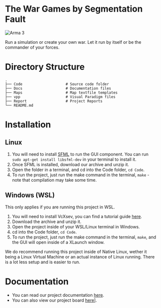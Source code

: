 # The War Games by Segmentation Fault
![Arma 3](https://www.pcgamesn.com/wp-content/sites/pcgamesn/2021/09/the-best-war-games-on-pc-2021.jpg)

Run a simulation or create your own war. Let it run by itself or be the commander of your forces.

# Directory Structure
```
.
├── Code                    # Source code folder
├── Docs                    # Documentation files
├── Maps                    # Map textfile templates
├── vpp                     # Visual Paradigm files
├── Report                  # Project Reports
└── README.md
```

# Installation
## Linux
1. You will need to install [SFML](https://www.sfml-dev.org/tutorials/2.5/start-linux.php) to run the GUI component. You can run `sudo apt-get install libsfml-dev` in your terminal to install it.
2. Once SFML is installed, download our archive and unzip it.
3. Open the folder in a terminal, and cd into the Code folder, `cd Code`.
4. To run the project, just run the make command in the terminal, `make` - note that compilation may take some time.

## Windows (WSL)
This only applies if you are running this project in WSL.
1. You will need to install VcXsev, you can find a tutorial guide [here](https://medium.com/javarevisited/using-wsl-2-with-x-server-linux-on-windows-a372263533c3).
2. Download the archive and unzip it.
3. Open the project inside of your WSL/Linux terminal in Windows.
4. cd into the Code folder, `cd Code`.
5. To run the project, just run the make command in the terminal, `make`, and the GUI will open inside of a XLaunch window.

We do recommend running this project inside of Native Linux, wether it being a Linux Virtual Machine or an actual instance of Linux running. There is a lot less setup and is easier to run.

# Documentation
- You can read our project documentation [here](https://docs.google.com/document/d/1wIGAnmKmzZtf5SyiAyfpMH3J3QU_R3UXf-i8mV9dXS0/).
- You can also view our project board [here](https://github.com/users/sloththedev/projects/6)].
